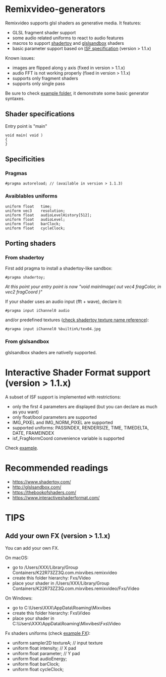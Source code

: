 # Remixvideo-generators

Remixvideo supports glsl shaders as generative media. It features:

 * GLSL fragment shader support
 * some audio related uniforms to react to audio features
 * macros to support [shadertoy](https://www.shadertoy.com/) and [glslsandbox](http://glslsandbox.com/) shaders
 * basic parameter support based on [ISF specification](http://interactiveshaderformat.com)  (version > 1.1.x)
 
 Known issues:
  * images are flipped along y axis (fixed in version > 1.1.x)
  * audio FFT is not working properly (fixed in version > 1.1.x)
  * supports only fragment shaders
  * supports only single pass
  
  Be sure to check [example folder](https://github.com/mixvibes/remixvideo-generators/tree/master/examples), it demonstrate some basic generator syntaxes.
  
## Shader specifications

Entry point is "main"
```
void main( void )
{
}
```
## Specificities

### Pragmas

```
#pragma autoreload; // (available in version > 1.1.3)
```

### Avaiblables uniforms

```
uniform float   time;
uniform vec3    resolution;
uniform float   audioLevelHistory[512];
uniform float   audioLevel;
uniform float   barClock;
uniform float   cycleClock; 
```
 
## Porting shaders 

### From shadertoy

First add pragma to install a shadertoy-like sandbox:
```
#pragma shadertoy;
```
_At this point your entry point is now "void mainImage( out vec4 fragColor, in vec2 fragCoord )"_

If your shader uses an audio input (fft + wave), declare it:
```
#pragma input iChannel0 audio
```

and/or predefined textures ([check shadertoy texture name reference](https://raw.githubusercontent.com/mixvibes/remixvideo-generators/master/shadertoy_textures.png)):
```
#pragma input iChannel0 %builtin%/tex04.jpg
```

### From glslsandbox

glslsandbox shaders are nativelly supported.
 
# Interactive Shader Format support (version > 1.1.x)
A subset of ISF support is implemented with restrictions:
 * only the first 4 parameters are displayed (but you can declare as much as you want)
 * only float/bool parameters are supported
 * IMG_PIXEL and IMG_NORM_PIXEL are supported
 * supported uniforms: PASSINDEX, RENDERSIZE, TIME, TIMEDELTA, DATE, FRAMEINDEX
 * isf_FragNormCoord convenience variable is supported
 
Check [example](https://github.com/mixvibes/remixvideo/blob/master/examples/interactiveshaderformat_stripes.glsl).

# Recommended readings
 * https://www.shadertoy.com/
 * http://glslsandbox.com/
 * https://thebookofshaders.com/
 * https://www.interactiveshaderformat.com/
 
# TIPS
## Add your own FX (version > 1.1.x)
You can add your own FX. 

On macOS:
 * go to /Users/XXX/Library/Group Containers/K22R73ZZ3Q.com.mixvibes.remixvideo
 * create this folder hierarchy: Fxs/Video 
 * place your shader in /Users/XXX/Library/Group Containers/K22R73ZZ3Q.com.mixvibes.remixvideo/Fxs/Video
 
 On Windows:
 * go to C:\Users\XXX\AppData\Roaming\Mixvibes 
 * create this folder hierarchy: Fxs\Video 
 * place your shader in C:\Users\XXX\AppData\Roaming\Mixvibes\Fxs\Video

Fx shaders uniforms (check [example FX](https://github.com/mixvibes/remixvideo/blob/master/examples/FX-RED%20ALERT.glsl)):
 * uniform sampler2D textureA; // input texture
 * uniform float intensity; // X pad
 * uniform float parameter; // Y pad
 * uniform float audioEnergy;
 * uniform float barClock;
 * uniform float cycleClock;
 
